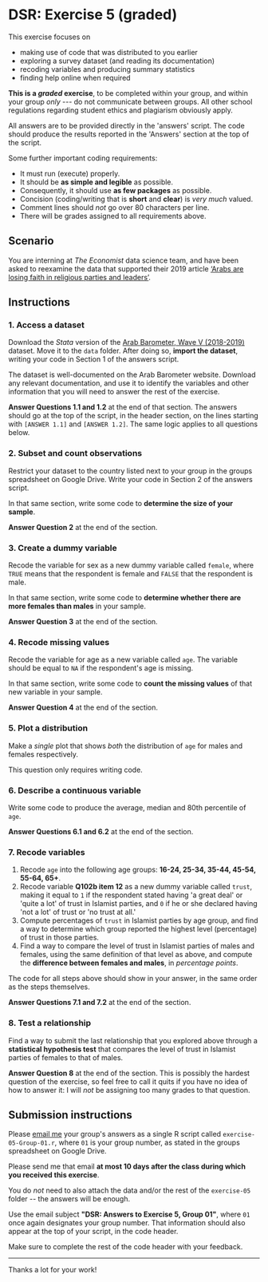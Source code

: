 # DSR: Exercise 5 (graded)

This exercise focuses on

- making use of code that was distributed to you earlier
- exploring a survey dataset (and reading its documentation)
- recoding variables and producing summary statistics
- finding help online when required

__This is a _graded_ exercise__, to be completed within your group, and within your group _only_ --- do not communicate between groups. All other school regulations regarding student ethics and plagiarism obviously apply.

All answers are to be provided directly in the 'answers' script. The code should produce the results reported in the 'Answers' section at the top of the script.

Some further important coding requirements:

- It must run (execute) properly.
- It should be __as simple and legible__ as possible.
- Consequently, it should use __as few packages__ as possible.
- Concision (coding/writing that is __short__ and __clear__) is _very much_ valued.
- Comment lines should _not_ go over 80 characters per line.
- There will be grades assigned to all requirements above.

## Scenario

You are interning at _The Economist_ data science team, and have been asked to reexamine the data that supported their 2019 article [‘Arabs are losing faith in religious parties and leaders’][economist].

[economist]: https://www.economist.com/graphic-detail/2019/12/05/arabs-are-losing-faith-in-religious-parties-and-leaders

## Instructions

### 1. Access a dataset

Download the _Stata_ version of the [Arab Barometer, Wave V (2018-2019)][ab5] dataset. Move it to the `data` folder. After doing so, __import the dataset__, writing your code in Section 1 of the answers script.

[ab5]: https://www.arabbarometer.org/surveys/arab-barometer-wave-v/

The dataset is well-documented on the Arab Barometer website. Download any relevant documentation, and use it to identify the variables and other information that you will need to answer the rest of the exercise.

__Answer Questions 1.1 and 1.2__ at the end of that section. The answers should go at the top of the script, in the header section, on the lines starting with `[ANSWER 1.1]` and `[ANSWER 1.2]`. The same logic applies to all questions below.

### 2. Subset and count observations

Restrict your dataset to the country listed next to your group in the groups spreadsheet on Google Drive. Write your code in Section 2 of the answers script.

In that same section, write some code to __determine the size of your sample__.

__Answer Question 2__ at the end of the section.

### 3. Create a dummy variable

Recode the variable for sex as a new dummy variable called `female`, where `TRUE` means that the respondent is female and `FALSE` that the respondent is male.

In that same section, write some code to __determine whether there are more females than males__ in your sample.

__Answer Question 3__ at the end of the section.

### 4. Recode missing values

Recode the variable for age as a new variable called `age`. The variable should be equal to `NA` if the respondent's age is missing.

In that same section, write some code to __count the missing values__ of that new variable in your sample.

__Answer Question 4__ at the end of the section.

### 5. Plot a distribution

Make a _single_ plot that shows _both_ the distribution of `age` for males and females respectively.

This question only requires writing code.

### 6. Describe a continuous variable

Write some code to produce the average, median and 80th percentile of `age`.

__Answer Questions 6.1 and 6.2__ at the end of the section.

### 7. Recode variables

1. Recode `age` into the following age groups: __16-24, 25-34, 35-44, 45-54, 55-64, 65+__.
2. Recode variable __Q102b item 12__ as a new dummy variable called `trust`, making it equal to `1` if the respondent stated having 'a great deal' or 'quite a lot' of trust in Islamist parties, and `0` if he or she declared having 'not a lot' of trust or 'no trust at all.'
3. Compute percentages of `trust` in Islamist parties by age group, and find a way to determine which group reported the highest level (percentage) of trust in those parties.
4. Find a way to compare the level of trust in Islamist parties of males and females, using the same definition of that level as above, and compute the __difference between females and males__, in _percentage points_.

The code for all steps above should show in your answer, in the same order as the steps themselves.

__Answer Questions 7.1 and 7.2__ at the end of the section.

### 8. Test a relationship

Find a way to submit the last relationship that you explored above through a __statistical hypothesis test__ that compares the level of trust in Islamist parties of females to that of males.

__Answer Question 8__ at the end of the section. This is possibly the hardest question of the exercise, so feel free to call it quits if you have no idea of how to answer it: I will _not_ be assigning too many grades to that question.

## Submission instructions

Please [email me](mailto:francois.briatte@sciencespo.fr) your group's answers as a single R script called `exercise-05-Group-01.r`, where `01` is your group number, as stated in the groups spreadsheet on Google Drive.

Please send me that email __at most 10 days after the class during which you received this exercise__.

You do _not_ need to also attach the data and/or the rest of the `exercise-05` folder -- the answers will be enough.

Use the email subject __"DSR: Answers to Exercise 5, Group 01"__, where `01` once again designates your group number. That information should also appear at the top of your script, in the code header.

Make sure to complete the rest of the code header with your feedback.

---

Thanks a lot for your work!
